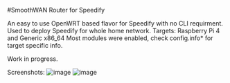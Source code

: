 #SmoothWAN Router for Speedify 

An easy to use OpenWRT based flavor for Speedify with no CLI requirment.
Used to deploy Speedify for whole home network. 
Targets: Raspberry Pi 4 and Generic x86_64
Most modules were enabled, check config.info* for target specific info.

Work in progress.

Screenshots:
![image](https://user-images.githubusercontent.com/96490382/147124839-fdbf295e-932a-4a6f-87a7-a322605579c9.png)
![image](https://user-images.githubusercontent.com/96490382/147124822-ce79e50c-09a5-43ac-8f35-3ddb8b2be882.png)
